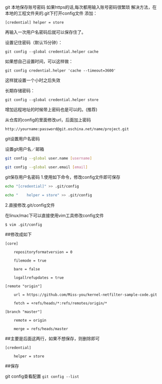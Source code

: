 git 本地保存账号密码
如果https的话,每次都用输入账号密码很繁琐
解决方法，在本地的工程文件夹的.git下打开config文件
添加：

`[credential]
     helper = store`

再输入一次用户名密码后就可以保存住了。

设置记住密码（默认15分钟）：


```
git config --global credential.helper cache
```
如果想自己设置时间，可以这样做：


```
git config credential.helper 'cache --timeout=3600'
```
这样就设置一个小时之后失效


长期存储密码：


```
git config --global credential.helper store
```
增加远程地址的时候带上密码也是可以的。(推荐)



从仓库的config的里面修改url，后面加上密码


```
http://yourname:password@git.oschina.net/name/project.git
```


git设置用户名密码

设置git用户名／邮箱


```bash
git config --global user.name [username]

git config --global user.email [email]
```

git保存用户名密码
1.使用如下命令，修改config文件即可保存


```bash
echo "[credential]" >> .git/config

echo "    helper = store" >> .git/config
```
2.直接修改.git/config文件



在linux/mac下可以直接使用vim工具修改config文件



```bash
$ vim .git/config
```


##修改成如下


```
[core]

    repositoryformatversion = 0

    filemode = true

    bare = false

    logallrefupdates = true

[remote "origin"]

    url = https://github.com/Miss-you/kernel-netfilter-sample-code.git

    fetch = +refs/heads/*:refs/remotes/origin/*

[branch "master"]

    remote = origin

    merge = refs/heads/master
```

##主要是后面这两行，如果不想保存，则删除即可
```
[credential]

    helper = store
```


##保存


git config查看配置 
`git config --list`


